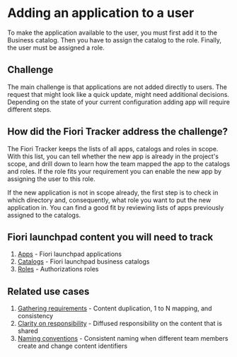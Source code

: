 # Adding an application to a user

To make the application available to the user, you must first add it to the Business catalog. Then you have to assign the catalog to the role. Finally, the user must be assigned a role. 

## Challenge

The main challenge is that applications are not added directly to users. The request that might look like a quick update, might need additional decisions. Depending on the state of your current configuration adding app will require different steps. 

## How did the Fiori Tracker address the challenge?

The Fiori Tracker keeps the lists of all apps, catalogs and roles in scope. With this list, you can tell whether the new app is already in the project's scope, and drill down to learn how the team mapped the app to the catalogs and roles. If the role fits your requirement you can enable the new app by assigning the user to this role.

If the new application is not in scope already, the first step is to check in which directory and, consequently, what role you want to put the new application in. You can find a good fit by reviewing lists of apps previously assigned to the catalogs.

## Fiori launchpad content you will need to track

1. [Apps](tracked/SPS03/apps.md) - Fiori launchpad applications  
2. [Catalogs](tracked/SPS03/cats.md) - Fiori launchpad business catalogs
3. [Roles](tracked/SPS03/roles.md) - Authorizations roles 


## Related use cases

1. [Gathering requirements](usecases/SPS03/requirements-gathering.md) - Content duplication, 1 to N mapping, and consistency   
2. [Clarity on responsibility](usecases/SPS03/clarity-on-resp.md) - Diffused responsibility on the content that is shared 
2. [Naming conventions](usecases/SPS03/naming.md) - Consistent naming when different team members create and change content identifiers